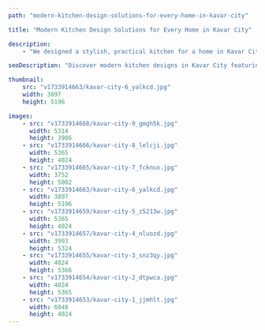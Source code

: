 ```yaml
---
path: "modern-kitchen-design-solutions-for-every-home-in-kavar-city"

title: "Modern Kitchen Design Solutions for Every Home in Kavar City"

description:
    - "We designed a stylish, practical kitchen for a home in Kavar City, perfectly suited to the homeowner's lifestyle and local tastes. The layout made the most of the available space, ensuring everything was easy to access while maintaining a clean, open feel. Trendy finishes added a modern touch, creating a kitchen that was both eye-catching and functional. Every detail was thoughtfully planned to make the space warm and welcoming, turning it into the true heart of the home."

seoDescription: "Discover modern kitchen designs in Kavar City featuring space-saving layouts, trendy finishes & custom solutions. Transform your kitchen with our expert designers. Create a functional & stylish space perfectly suited to your lifestyle & local tastes."

thumbnail:
    src: "v1733914663/kavar-city-6_yalkcd.jpg"
    width: 3897
    height: 5196

images:
    - src: "v1733914668/kavar-city-9_gmgh5k.jpg"
      width: 5314
      height: 3986
    - src: "v1733914666/kavar-city-8_lelcji.jpg"
      width: 5365
      height: 4024
    - src: "v1733914665/kavar-city-7_fcknux.jpg"
      width: 3752
      height: 5002
    - src: "v1733914663/kavar-city-6_yalkcd.jpg"
      width: 3897
      height: 5196
    - src: "v1733914659/kavar-city-5_z5213w.jpg"
      width: 5365
      height: 4024
    - src: "v1733914657/kavar-city-4_nluozd.jpg"
      width: 3993
      height: 5324
    - src: "v1733914655/kavar-city-3_snz3qy.jpg"
      width: 4024
      height: 5366
    - src: "v1733914654/kavar-city-2_dtpwca.jpg"
      width: 4024
      height: 5365
    - src: "v1733914653/kavar-city-1_jjmhlt.jpg"
      width: 6048
      height: 4024
---
```

